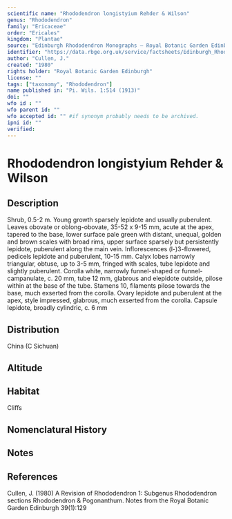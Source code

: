 ```yaml
---
scientific name: "Rhododendron longistyium Rehder & Wilson"
genus: "Rhododendron"
family: "Ericaceae"
order: "Ericales"
kingdom: "Plantae"
source: "Edinburgh Rhododendron Monographs – Royal Botanic Garden Edinburgh"
identifier: "https://data.rbge.org.uk/service/factsheets/Edinburgh_Rhododendron_Monographs.xhtml"
author: "Cullen, J."
created: "1980"
rights holder: "Royal Botanic Garden Edinburgh"
license: ""
tags: ["taxonomy", "Rhododendron"]
name published in: "Pi. Wils. 1:514 (1913)"
doi: ""
wfo id : ""
wfo parent id: ""
wfo accepted id: "" #if synonym probably needs to be archived.                      
ipni id: ""
verified:
---
```


                       

# Rhododendron longistyium Rehder & Wilson

## Description
Shrub, 0.5-2 m. Young growth sparsely lepidote and usually puberulent. Leaves obovate or oblong-obovate, 35-52 x 9-15 mm, acute at the apex, tapered to the base, lower surface pale green with distant, unequal, golden and brown scales with broad rims, upper surface sparsely but persistently lepidote, puberulent along the main vein. Inflorescences (l-)3-flowered, pedicels lepidote and puberulent, 10-15 mm. Calyx lobes narrowly triangular, obtuse, up to 3-5 mm, fringed with scales, tube lepidote and slightly puberulent. Corolla white, narrowly funnel-shaped or funnel-campanulate, c. 20 mm, tube 12 mm, glabrous and elepidote outside, pilose within at the base of the tube. Stamens 10, filaments pilose towards the base, much exserted from the corolla. Ovary lepidote and puberulent at the apex, style impressed, glabrous, much exserted from the corolla. Capsule lepidote, broadly cylindric, c. 6 mm

## Distribution
China (C Sichuan)

## Altitude


## Habitat
Cliffs

## Nomenclatural History

                       
## Notes


## References

Cullen, J. (1980) A Revision of Rhododendron 1: Subgenus Rhododendron sections Rhododendron & Pogonanthum. Notes from the Royal Botanic Garden Edinburgh 39(1):129
